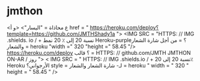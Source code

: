 # jmthon

<ع محاذاة = "اليسار"> <و أ href = " https://heroku.com/deploy؟template=https://github.com/JMTHShady1a "> <IMG SRC = "HTTPS: // IMG .shields. io / + نسبة 20 إلى ٪ 20 نمط Heroku-purple؟ = من أجل شارة الشعار والشعار = heroku "width =" 320 "height =" 58.45 "/>                           https://heroku.com/deploy ؟ قالب = HTTPS: // github.com/JMTH JMTHON ON-AR / روز "> < IMG  SRC = " HTTPS: // IMG .shields.io / + نسبة 20 إلى 20٪ Heroku الأرجواني؟ style = لـ- شارة الشعار والشعار = heroku " width = " 320 " height = " 58.45 " />
